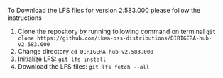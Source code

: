 To Download the LFS files for version 2.583.000 please follow the instructions

1. Clone the repository by running following command on terminal `git clone https://github.com/ikea-oss-distributions/DIRIGERA-hub-v2.583.000`
2. Change directory `cd DIRIGERA-hub-v2.583.000`
3. Initialize LFS: `git lfs install`
4. Download the LFS files: `git lfs fetch --all`
